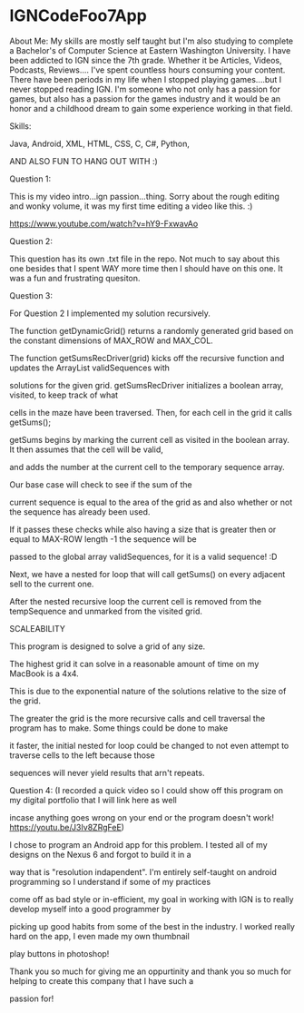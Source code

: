 # IGNCodeFoo7App

About Me: My skills are mostly self taught but I'm also studying to complete a Bachelor's of Computer Science at Eastern Washington University. I have been addicted to IGN since the 7th grade. Whether it be Articles, Videos, Podcasts, Reviews.... I've spent countless hours consuming your content. There have been periods in my life when I stopped playing games....but I never stopped reading IGN. I'm someone who not only has a passion for games, but also has a passion for the games industry and it would be an honor and a childhood dream to gain some experience working in that field.


Skills:

Java, Android, XML, HTML, CSS, C, C#, Python,

 AND ALSO FUN TO HANG OUT WITH :)

Question 1:

  This is my video intro...ign passion...thing. Sorry about the rough editing and wonky volume,
it was my first time editing a video like this. :)

https://www.youtube.com/watch?v=hY9-FxwavAo

Question 2:

  This question has its own .txt file in the repo. Not much to say about this one besides that I spent WAY more time then I should have on this one. It was a fun and frustrating quesiton.



Question 3:

For Question 2 I implemented my solution recursively.

 The function getDynamicGrid() returns a randomly generated grid based on the constant dimensions of MAX_ROW and MAX_COL.

The function getSumsRecDriver(grid) kicks off the recursive function and updates the ArrayList validSequences with 

solutions for the given grid. getSumsRecDriver initializes a boolean array, visited, to keep track of what 

cells in the maze have been traversed. Then, for each cell in the grid it calls getSums();

getSums begins by marking the current cell as visited in the boolean array. It then assumes that the cell will be valid, 

and adds the number at the current cell to the temporary sequence array. 



Our base case will check to see if the sum of the 

current sequence is equal to the area of the grid as and also whether or not the sequence has already been used. 

If it passes these checks while also having a size that is greater then or equal to MAX-ROW length -1 the sequence will be 

passed to the global array validSequences, for it is a valid sequence! :D

Next, we have a nested for loop that will call getSums() on every adjacent sell to the current one.  

After the nested recursive loop the current cell is removed from the tempSequence and unmarked from the visited grid.


SCALEABILITY

This program is designed to solve a grid of any size. 

The highest grid it can solve in a reasonable amount of time on my MacBook is a 4x4. 

This is due to the exponential nature of the solutions relative to the size of the grid. 

The greater the grid is the more recursive calls and cell traversal the program has to make. Some things could be done to make 

it faster, the initial nested for loop could be changed to not even attempt to traverse cells to the left because those 

sequences will never yield results that arn't repeats.


Question 4: (I recorded a quick video so I could show off this program on my digital portfolio that I will link here as well 

incase anything goes wrong on your end or the program doesn't work! https://youtu.be/J3Iv8ZRgFeE)


  I chose to program an Android app for this problem. I tested all of my designs on the Nexus 6 and forgot to build it in a 

way that is "resolution indapendent". I'm entirely self-taught on android programming so I understand if some of my practices 

come off as bad style or in-efficient, my goal in working with IGN is to really develop myself into a good programmer by 

picking up good habits from some of the best in the industry. I worked really hard on the app, I even made my own thumbnail 

play buttons in photoshop!



Thank you so much for giving me an oppurtinity and thank you so much for helping to create this company that I have such a 

passion for!



